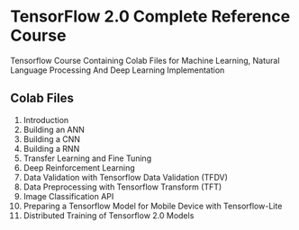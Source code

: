 # TensorFlow 2.0 Complete Reference Course

 Tensorflow Course Containing Colab Files for Machine Learning, Natural Language Processing And Deep Learning Implementation

 ## Colab Files
 1. Introduction
 2. Building an ANN
 3. Building a CNN
 4. Building a RNN
 5. Transfer Learning and Fine Tuning
 6. Deep Reinforcement Learning
 7. Data Validation with Tensorflow Data Validation (TFDV)
 8. Data Preprocessing with Tensorflow Transform (TFT)
 9. Image Classification API
 10. Preparing a Tensorflow Model for Mobile Device with Tensorflow-Lite
 11. Distributed Training of Tensorflow 2.0 Models
